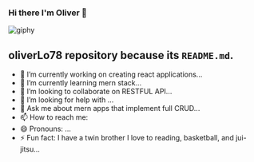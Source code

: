 ### Hi there I'm Oliver 👋

![giphy](https://user-images.githubusercontent.com/109435666/209471570-a4a0aa6a-b203-4f81-bc51-ab2aae3ca784.gif)

## oliverLo78 repository because its `README.md`.


- 🔭 I’m currently working on creating react applications...
- 🌱 I’m currently learning mern stack...
- 👯 I’m looking to collaborate on RESTFUL API...
- 🤔 I’m looking for help with ...
- 💬 Ask me about mern apps that implement full CRUD...
- 📫 How to reach me: 
- 😄 Pronouns: ...
- ⚡ Fun fact: I have a twin brother I love to reading, basketball, and jui-jitsu...
